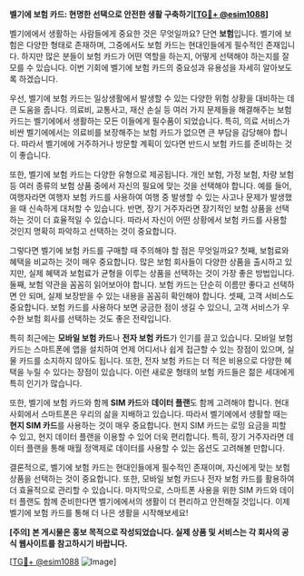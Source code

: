 **벨기에 보험 카드: 현명한 선택으로 안전한 생활 구축하기[[TG💪+ @esim1088](https://t.me/s/esim1088)]**

벨기에에서 생활하는 사람들에게 중요한 것은 무엇일까요? 단연 **보험**입니다. 벨기에 보험은 다양한 형태로 존재하며, 그중에서도 보험 카드는 현대인들에게 필수적인 존재입니다. 하지만 많은 분들이 보험 카드가 어떤 역할을 하는지, 어떻게 선택해야 하는지를 잘 모를 수 있습니다. 이번 기회에 벨기에 보험 카드의 중요성과 유용성을 자세히 알아보도록 하겠습니다.

우선, 벨기에 보험 카드는 일상생활에서 발생할 수 있는 다양한 위험 상황을 대비하는 데 큰 도움을 줍니다. 의료비, 교통사고, 재산 손실 등 여러 가지 문제들을 해결해주는 보험 카드는 벨기에에서 생활하는 모든 이들에게 필수품이 되었습니다. 특히, 의료 서비스가 비싼 벨기에에서는 의료비를 보장해주는 보험 카드가 없으면 큰 부담을 감당해야 합니다. 따라서 벨기에에 거주하거나 방문할 계획이 있다면 반드시 보험 카드를 준비하는 것이 좋습니다.

또한, 벨기에 보험 카드는 다양한 유형으로 제공됩니다. 개인 보험, 가정 보험, 차량 보험 등 여러 종류의 보험 상품 중에서 자신의 필요에 맞는 것을 선택해야 합니다. 예를 들어, 여행자라면 여행자 보험 카드를 사용하여 여행 중 발생할 수 있는 사고나 문제가 발생했을 때 신속하게 대처할 수 있습니다. 반면, 장기 거주자라면 장기적인 보험 상품을 선택하는 것이 더 효율적일 수 있습니다. 따라서 자신이 어떤 상황에서 보험 카드를 사용할 것인지 명확히 파악하고 선택하는 것이 중요합니다.

그렇다면 벨기에 보험 카드를 구매할 때 주의해야 할 점은 무엇일까요? 첫째, 보험료와 혜택을 비교하는 것이 매우 중요합니다. 많은 보험 회사들이 다양한 상품을 출시하고 있지만, 실제 혜택과 보험료가 균형을 이루는 상품을 선택하는 것이 가장 좋은 방법입니다. 둘째, 보험 약관을 꼼꼼히 읽어보아야 합니다. 보험 카드는 단순히 이름만 좋다고 선택하면 안 되며, 실제 보장받을 수 있는 내용을 꼼꼼히 확인해야 합니다. 셋째, 고객 서비스도 중요합니다. 보험 카드를 사용하다 보면 궁금한 점이 생길 수 있으니, 고객 서비스가 우수한 보험 회사를 선택하는 것도 좋은 전략입니다.

특히 최근에는 **모바일 보험 카드**나 **전자 보험 카드**가 인기를 끌고 있습니다. 모바일 보험 카드는 스마트폰에 앱을 설치하여 언제 어디서나 쉽게 접근할 수 있는 장점이 있으며, 실물 카드를 소지하지 않아도 됩니다. 또한, 전자 보험 카드는 더 적은 비용으로 다양한 혜택을 누릴 수 있다는 장점이 있습니다. 이런 새로운 형태의 보험 카드들은 젊은 세대에게 특히 인기가 많습니다.

또한, 벨기에 보험 카드와 함께 **SIM 카드**와 **데이터 플랜**도 함께 고려해야 합니다. 현대 사회에서 스마트폰은 우리의 삶을 지배하고 있습니다. 따라서 벨기에에서 생활할 때는 **현지 SIM 카드**를 사용하는 것이 매우 중요합니다. 현지 SIM 카드는 로밍 요금을 피할 수 있고, 현지 데이터 플랜을 이용할 수 있어 더욱 편리합니다. 특히, 장기 거주자라면 데이터 플랜을 통해 매월 정액제로 데이터를 사용할 수 있는 옵션도 고려해볼 만합니다.

결론적으로, 벨기에 보험 카드는 현대인들에게 필수적인 존재이며, 자신에게 맞는 보험 상품을 선택하는 것이 중요합니다. 또한, 모바일 보험 카드나 전자 보험 카드를 활용하여 더 효율적으로 관리할 수 있습니다. 마지막으로, 스마트폰 사용을 위한 SIM 카드와 데이터 플랜도 함께 준비한다면 벨기에에서의 생활이 더 편리하고 안전해질 것입니다. 이제 벨기에 보험 카드를 통해 더 나은 생활을 시작해보세요!

**[주의] 본 게시물은 홍보 목적으로 작성되었습니다. 실제 상품 및 서비스는 각 회사의 공식 웹사이트를 참고하시기 바랍니다.**

[[TG💪+ @esim1088](https://t.me/s/esim1088) ![Image](https://i.postimg.cc/Y0z9fWf4/image.png)]